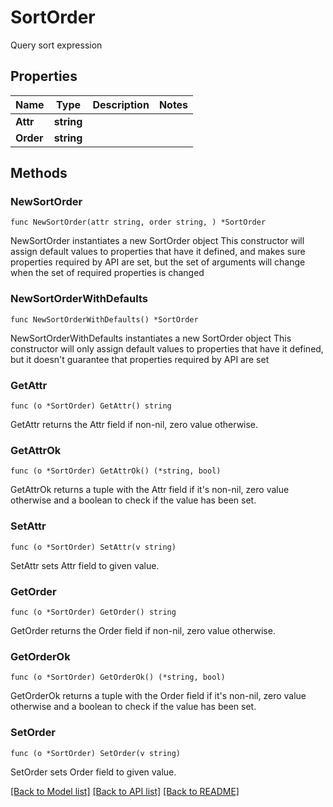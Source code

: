 # SortOrder

Query sort expression

## Properties

Name | Type | Description | Notes
------------ | ------------- | ------------- | -------------
**Attr** | **string** |  | 
**Order** | **string** |  | 

## Methods

### NewSortOrder

`func NewSortOrder(attr string, order string, ) *SortOrder`

NewSortOrder instantiates a new SortOrder object
This constructor will assign default values to properties that have it defined,
and makes sure properties required by API are set, but the set of arguments
will change when the set of required properties is changed

### NewSortOrderWithDefaults

`func NewSortOrderWithDefaults() *SortOrder`

NewSortOrderWithDefaults instantiates a new SortOrder object
This constructor will only assign default values to properties that have it defined,
but it doesn't guarantee that properties required by API are set

### GetAttr

`func (o *SortOrder) GetAttr() string`

GetAttr returns the Attr field if non-nil, zero value otherwise.

### GetAttrOk

`func (o *SortOrder) GetAttrOk() (*string, bool)`

GetAttrOk returns a tuple with the Attr field if it's non-nil, zero value otherwise
and a boolean to check if the value has been set.

### SetAttr

`func (o *SortOrder) SetAttr(v string)`

SetAttr sets Attr field to given value.


### GetOrder

`func (o *SortOrder) GetOrder() string`

GetOrder returns the Order field if non-nil, zero value otherwise.

### GetOrderOk

`func (o *SortOrder) GetOrderOk() (*string, bool)`

GetOrderOk returns a tuple with the Order field if it's non-nil, zero value otherwise
and a boolean to check if the value has been set.

### SetOrder

`func (o *SortOrder) SetOrder(v string)`

SetOrder sets Order field to given value.



[[Back to Model list]](../README.md#documentation-for-models) [[Back to API list]](../README.md#documentation-for-api-endpoints) [[Back to README]](../README.md)


